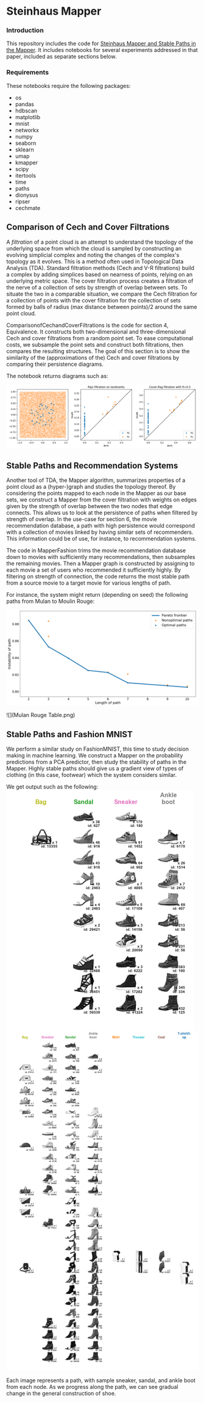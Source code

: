 # Steinhaus Mapper

### Introduction

This repository includes the code for [Steinhaus Mapper and Stable Paths in the Mapper](https://arxiv.org/abs/1906.08256). It includes notebooks for several experiments addressed in that paper, included as separate sections below. 

### Requirements

These notebooks require the following packages:

  - os
  - pandas
  - hdbscan
  - matplotlib
  - mnist
  - networkx
  - numpy
  - seaborn
  - sklearn
  - umap
  - kmapper
  - scipy
  - itertools
  - time
  - paths
  - dionysus
  - ripser
  - cechmate

## Comparison of Cech and Cover Filtrations

A *filtration* of a point cloud is an attempt to understand the topology of the underlying space from which the cloud is sampled by constructing an evolving simplicial complex and noting the changes of the complex's topology as it evolves. This is a method often used in Topological Data Analysis (TDA). Standard filtration methods (Cech and V-R filtrations) build a complex by adding simplices based on nearness of points, relying on an underlying metric space. The cover filtration process creates a filtration of the nerve of a collection of sets by strength of overlap between sets. To situate the two in a comparable situation, we compare the Cech filtration for a collection of points with the cover filtration for the collection of sets formed by balls of radius (max distance between points)/2 around the same point cloud.

ComparisonofCechandCoverFiltrations is the code for section 4, Equivalence. It constructs both two-dimensional and three-dimensional Cech and cover filtrations from a random point set. To ease computational costs, we subsample the point sets and construct both filtrations, then compares the resulting structures. The goal of this section is to show the similarity of the (approximations of the) Cech and cover filtrations by comparing their persistence diagrams.

The notebook returns diagrams such as:

![](comparison_of_filtrations.png)

## Stable Paths and Recommendation Systems

Another tool of TDA, the Mapper algorithm, summarizes properties of a point cloud as a (hyper-)graph and studies the topology thereof. By considering the points mapped to each node in the Mapper as our base sets, we construct a Mapper from the cover filtration with weights on edges given by the strength of overlap between the two nodes that edge connects. This allows us to look at the persistence of paths when filtered by strength of overlap. In the use-case for section 6, the movie recommendation database, a path with high persistence would correspond with a collection of movies linked by having similar sets of recommenders. This information could be of use, for instance, to recommendation systems.

The code in MapperFashion trims the movie recommendation database down to movies with sufficiently many recommendations, then subsamples the remaining movies. Then a Mapper graph is constructed by assigning to each movie a set of users who recommended it sufficiently highly. By filtering on strength of connection, the code returns the most stable path from a source movie to a target movie for various lengths of path.

For instance, the system might return (depending on seed) the following paths from Mulan to Moulin Rouge:

![](Mulan_Rouge_Bold.png)

![](Mulan Rouge Table.png)

## Stable Paths and Fashion MNIST

We perform a similar study on FashionMNIST, this time to study decision making in machine learning. We construct a Mapper on the probability predictions from a PCA predictor, then study the stability of paths in the Mapper. Highly stable paths should give us a gradient view of types of clothing (in this case, footwear) which the system considers similar.

We get output such as the following:
![](path10.png)
![](path29.png)


Each image represents a path, with sample sneaker, sandal, and ankle boot from each node. As we progress along the path, we can see gradual change in the general construction of shoe.
